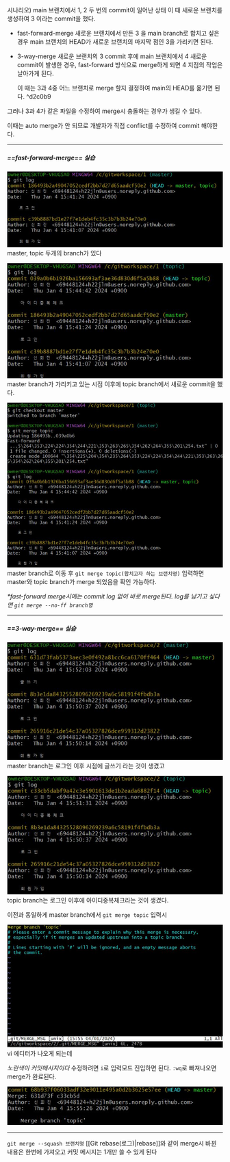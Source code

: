 시나리오) main 브랜치에서 1, 2 두 번의 commit이 일어난 상태
이 때 새로운 브랜치를 생성하여 3 이라는 commit을 했다.

- fast-forward-merge
	새로운 브랜치에서 만든 3 을 main branch로 합치고 싶은 경우
	main 브랜치의 HEAD가 새로운 브랜치의 마지막 점인 3을 가리키면 된다.

- 3-way-merge
	새로운 브랜치의 3 commit 후에 main 브랜치에서 4 새로운 commit이 발생한 경우, fast-forward 방식으로 merge하게 되면 4 지점의 작업은 날아가게 된다.
	
	이 때는 3과 4중 어느 브랜치로 merge 할지 결정하여 main의 HEAD를 옮기면 된다. ^d2c0b9

그러나 3과 4가 같은 파일을 수정하여 merge시 충돌하는 경우가 생길 수 있다.

이때는 auto merge가 안 되므로 개발자가 직접 conflict를 수정하여 commit 해야한다.

***
##### ==fast-forward-merge== 실습

![Alt text](image/40.jpg)
master, topic 두개의 branch가 있다


![Alt text](image/41.jpg)
master branch가 가리키고 있는 시점 이후에 topic branch에서 새로운 commit을 했다.

![Alt text](image/42.jpg)
master branch로 이동 후
``git merge topic(합치고자 하는 브랜치명)`` 입력하면 
master와 topic branch가 merge 되었음을 확인 가능하다.


*\*fast-forward merge시에는 commit log 없이 바로 merge된다.
log를 남기고 싶다면 ``git merge --no-ff branch명``*

***

##### ==3-way-merge== 실습

![Alt text](image/43.jpg)
master branch는 로그인 이후 시점에 글쓰기 라는 것이 생겼고


![Alt text](image/44.jpg)
topic branch는 로그인 이후에 아이디중복체크라는 것이 생겼다.


이전과 동일하게 master branch에서 
``git merge topic`` 입력시

![Alt text](image/45.jpg)
vi 에디터가 나오게 되는데

*노란색이 커밋메시지이다*
수정하려면 ``i``로 입력모드 진입하면 된다.
``:wq``로 빠져나오면 merge가 완료된다.

![Alt text](image/46.jpg)

***

``git merge --squash 브랜치명``
[[Git rebase(로그)|rebase]]와 같이 merge시 바뀐 내용은 한번에 가져오고 커밋 메시지는 1개만 쓸 수 있게 된다





